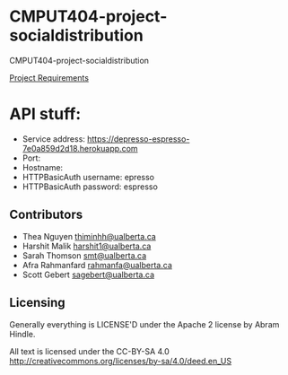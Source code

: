 # CMPUT404-project-socialdistribution

CMPUT404-project-socialdistribution

[Project Requirements](https://uofa-cmput404.github.io/general/project.html)

# API stuff:
- Service address: https://depresso-espresso-7e0a859d2d18.herokuapp.com
- Port: 
- Hostname: 
- HTTPBasicAuth username: epresso
- HTTPBasicAuth password: espresso

## Contributors

- Thea Nguyen <thiminhh@ualberta.ca>
- Harshit Malik <harshit1@ualberta.ca>
- Sarah Thomson <smt@ualberta.ca>
- Afra Rahmanfard <rahmanfa@ualberta.ca>
- Scott Gebert <sagebert@ualberta.ca>

## Licensing

Generally everything is LICENSE'D under the Apache 2 license by Abram Hindle.

All text is licensed under the CC-BY-SA 4.0 <http://creativecommons.org/licenses/by-sa/4.0/deed.en_US>
